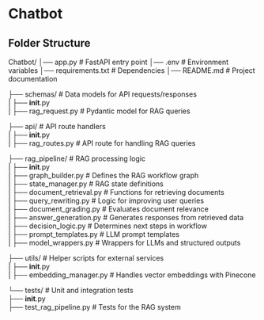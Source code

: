 # Chatbot


## Folder Structure

Chatbot/
│── app.py                    # FastAPI entry point
│── .env                       # Environment variables
│── requirements.txt           # Dependencies
│── README.md                  # Project documentation


├── schemas/                   # Data models for API requests/responses  
|   ├── __init__.py  
|   ├── rag_request.py         # Pydantic model for RAG queries  


├── api/                       # API route handlers  
|   ├── __init__.py  
|   ├── rag_routes.py          # API route for handling RAG queries  


├── rag_pipeline/              # RAG processing logic  
|   ├── __init__.py  
|   ├── graph_builder.py       # Defines the RAG workflow graph  
|   ├── state_manager.py       # RAG state definitions  
|   ├── document_retrieval.py  # Functions for retrieving documents  
|   ├── query_rewriting.py     # Logic for improving user queries  
|   ├── document_grading.py    # Evaluates document relevance  
|   ├── answer_generation.py   # Generates responses from retrieved data  
|   ├── decision_logic.py      # Determines next steps in workflow  
|   ├── prompt_templates.py    # LLM prompt templates  
|   ├── model_wrappers.py      # Wrappers for LLMs and structured outputs  


├── utils/                     # Helper scripts for external services  
|   ├── __init__.py  
|   ├── embedding_manager.py   # Handles vector embeddings with Pinecone  


└── tests/                     # Unit and integration tests  
    ├── __init__.py  
    ├── test_rag_pipeline.py   # Tests for the RAG system  
